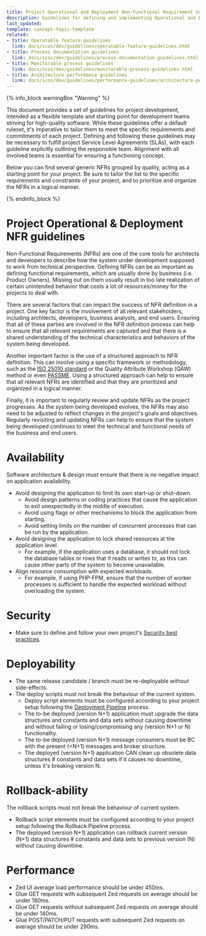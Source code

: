 ```yaml
---
title: Project Operational and Deployment Non-Functional Requirement Guidelines
description: Guidelines for defining and implementing Operational and Deployment Non-Functional Requirements (NFRs) to ensure the technical success of a project.
last_updated: 
template: concept-topic-template
related:
- title: Operatable feature guidelines
  link: docs/scos/dev/guidelines/operatable-feature-guidelines.html
- title: Process documentation guidelines
  link: docs/scos/dev/guidelines/process-documentation-guidelines.html
- title: Monitorable process guidelines
  link: docs/scos/dev/guidelines/monitorable-process-guidelines.html
- title: Architecture performance guidelines
  link: docs/scos/dev/guidelines/performance-guidelines/architecture-performance-guidelines.html
---
```


{% info_block warningBox "Warning" %}

This document provides a set of guidelines for project development, intended as a flexible template and starting point for development teams striving for high-quality software. While these guidelines offer a default ruleset, it's imperative to tailor them to meet the specific requirements and commitments of each project. Defining and following these guidelines may be necessary to fulfill project Service Level Agreements (SLAs), with each guideline explicitly outlining the responsible team. Alignment with all involved teams is essential for ensuring a functioning concept.

Below you can find several generic NFRs grouped by quality, acting as a starting point for your project. Be sure to tailor the list to the specific requirements and constraints of your project, and to prioritize and organize the NFRs in a logical manner.

{% endinfo_block %}

# Project Operational & Deployment NFR guidelines
Non-Functional Requirements (NFRs) are one of the core tools for architects and developers to describe how the system under development supposed to work from technical perspective.
Defining NFRs can be as important as defining functional requirements, which are usually done by business (i.e. Product Owners). Missing out on them usually result in
too late realization of certain unintended behavior that costs a lot of resources/money for the projects to deal with.

There are several factors that can impact the success of NFR definition in a project. One key factor is the involvement of all relevant stakeholders, 
including architects, developers, business analysts, and end users. Ensuring that all of these parties are involved in the NFR definition 
process can help to ensure that all relevant requirements are captured and that there is a shared understanding of the technical 
characteristics and behaviors of the system being developed.

Another important factor is the use of a structured approach to NFR definition. This can involve using a specific framework or 
methodology, such as the [ISO 25010 standard](https://iso25000.com/index.php/en/iso-25000-standards/iso-25010) or the Quality Attribute Workshop (QAW) method
or even [PASSME](https://nick-goupinets.medium.com/passme-muster-846a9997645b). Using a structured approach can help to ensure that all relevant 
NFRs are identified and that they are prioritized and organized in a logical manner.

Finally, it is important to regularly review and update NFRs as the project progresses. As the system being developed evolves, 
the NFRs may also need to be adjusted to reflect changes in the project's goals and objectives. Regularly revisiting and updating 
NFRs can help to ensure that the system being developed continues to meet the technical and functional needs of the business and end users.



# Availability
Software architecture & design must ensure that there is no negative impact on application availability.

* Avoid designing the application to limit its own start-up or shut-down.
  * Avoid design patterns or coding practices that cause the application to exit unexpectedly in the middle of execution.
  * Avoid using flags or other mechanisms to block the application from starting.
  * Avoid setting limits on the number of concurrent processes that can be run by the application.
* Avoid designing the application to lock shared resources at the application level.
  * For example, if the application uses a database, it should not lock the database tables or rows that it reads or writes to, as this can cause other parts of the system to become unavailable.
* Align resource consumption with expected workloads.
  * For example, if using PHP-FPM, ensure that the number of worker processes is sufficient to handle the expected workload without overloading the system.

# Security
* Make sure to define and follow your own project's [Security best practices](/docs/scos/dev/guidelines/security-guidelines.html).

# Deployability
* The same release candidate / branch must be re-deployable without side-effects.
* The deploy scripts must not break the behaviour of the current system.
  * Deploy script elements must be configured according to your project setup following the [Deployment Pipeline](/docs/cloud/dev/spryker-cloud-commerce-os/configure-deployment-pipelines/deployment-pipelines.html) process.
  * The to-be deployed (version N+1) application must upgrade the data structures and constants and data sets without causing downtime and without failing or losing/compromising any (version N+1 or N) functionality.
  * The to-be deployed (version N+1) message consumers must be BC with the present (<N+1) messages and broker structure.
  * The deployed (version N+1) application CAN clean up obsolete data structures # constants and data sets if it causes no downtime, unless it's breaking version N.
  
# Rollback-ability
The rollback scripts must not break the behaviour of current system.

* Rollback script elements must be configured according to your project setup following the Rollback Pipeline process.
* The deployed (version N+1) application can rollback current version (N+1) data structures # constants and data sets to previous version (N) without causing downtime.

# Performance
* Zed UI average load performance should be under 450ms.
* Glue GET requests with subsequent Zed requests on average should be under 180ms.
* Glue GET requests without subsequent Zed requests on average should be under 140ms.
* Glue POST/PATCH/PUT requests with subsequent Zed requests on average should be under 290ms.

